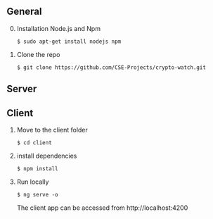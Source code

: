 ## General
0. Installation Node.js and Npm
    ```
    $ sudo apt-get install nodejs npm
    ```
    
1. Clone the repo 
    ```
    $ git clone https://github.com/CSE-Projects/crypto-watch.git
    ```

## Server


## Client
1. Move to the client folder 
    ```
    $ cd client
    ```
2. install dependencies 
    ```
    $ npm install
    ```
3. Run locally
    ```
    $ ng serve -o
    ```
    The client app can be accessed from http://localhost:4200
